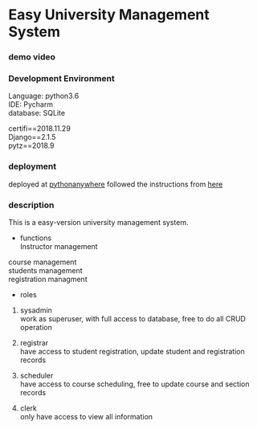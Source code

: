 # Easy University Management System

### demo video


### Development Environment
Language: python3.6  
IDE: Pycharm  
database: SQLite

certifi==2018.11.29  
Django==2.1.5  
pytz==2018.9


### deployment
deployed at [pythonanywhere](http://yiqing5.pythonanywhere.com/about/)
followed the instructions from [here](https://help.pythonanywhere.com/pages/DeployExistingDjangoProject)

### description
This is a easy-version university management system. 
- functions  
Instructor management  

course management  
students management  
registration managment  

- roles
1) sysadmin  
work as superuser, with full access to database, free to do all CRUD operation  

2) registrar  
have access to student registration, update student and registration records  

3) scheduler  
have access to course scheduling, free to update course and section records  

4) clerk  
only have access to view all information  
